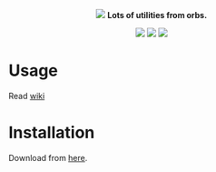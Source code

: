 <p align="center">
    <img src="https://github.com/MintoD/OrbsPower/blob/main/assets/logo.jpg?raw=true" />
    <b>Lots of utilities from orbs.</b>
</p>
<p align="center">
    <img src="https://www.code-inspector.com/project/24521/score/svg" />
    <img src="https://img.shields.io/github/downloads/MintoD/OrbsPower/total" />
    <img src="https://img.shields.io/github/license/MintoD/OrbsPower" />
</p>

# Usage
Read <a href="https://github.com/MintoD/OrbsPower/wiki">wiki</a>

# Installation
Download from <a href="https://icmods.mineprogramming.org/mod.php?id=734">here</a>.
